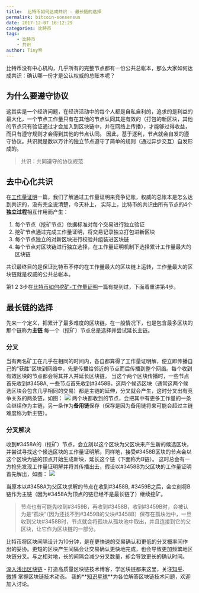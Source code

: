 ```yaml
---
title:  比特币如何达成共识 - 最长链的选择
permalink: bitcoin-sonsensus
date: 2017-12-07 16:12:29
categories: 比特币
tags:
    - 比特币
    - 共识
author: Tiny熊
---
```


比特币没有中心机构，几乎所有的完整节点都有一份公共总帐本，那么大家如何达成共识：确认哪一份才是公认权威的总账本呢？

<!-- more -->

## 为什么要遵守协议
这其实是一个经济问题，在经济活动中的每个人都是自私自利的，追求的是利益的最大化，一个节点工作量只有在其他的节点认同其是有效的（打包的新区块，其他的节点只有验证通过才会加入到区块链中，并在网络上传播），才能够过得收益，
而只有遵守规则才会得到其他的节点认同。
因此，基于逐利，节点就会自发的遵守协议。共识就是数以万计的独立节点遵守了简单的规则（通过异步交互）自发形成的。
> 共识：共同遵守的协议规范

## 去中心化共识
在[工作量证明](https://learnblockchain.cn/2017/11/04/bitcoin-pow/)一篇，我们了解通过工作量证明来竞争记账，权威的总帐本是怎么达到共识的，没有完全说清楚，今天补上，
实际上，比特币的共识由所有节点的4个**独立过程**相互作用而产生：

1. 每个节点（挖矿节点）依据标准对每个交易进行独立验证
2. 挖矿节点通过完成工作量证明，将交易记录独立打包进新区块
3. 每个节点独立的对新区块进行校验并组装进区块链
4. 每个节点对区块链进行独立选择，在工作量证明机制下选择累计工作量最大的区块链

共识最终目的是保证比特币不停的在工作量最大的区块链上运转，工作量最大的区块链就是权威的公共总帐本。

第1 2 3步在[比特币如何挖矿-工作量证明](https://learnblockchain.cn/2017/11/04/bitcoin-pow/)一篇有提到过，下面着重讲第4步。

## 最长链的选择

先来一个定义，把累计了最多难度的区块链。在一般情况下，也是包含最多区块的那个链称为**主链**
每一个（挖矿）节点总是选择并尝试延长主链。

### 分叉

当有两名矿工在几乎在相同的时间内，各自都算得了工作量证明解，便立即传播自己的“获胜”区块到网络中，先是传播给邻近的节点而后传播到整个网络。每个收到有效区块的节点都会将其并入并延长区块链。
当这个两个区块传播时，一些节点首先收到#3458A, 一些节点首先收到#3458B，这两个候选区块（通常这两个候选区块会包含几乎相同的交易）都是主链的延伸，分叉就会产生，这时分叉出有竞争关系的两条链，如图：
![](https://img.learnblockchain.cn/2017/block_branch.jpg!wl)
两个块都收到的节点，会把其中有更多工作量的一条会继续作为主链，另一条作为**备用链**保存（保存是因为备用链将来可能会超过主链难度称为新主链）。

### 分叉解决

收到#3458A的（挖矿）节点，会立刻以这个区块为父区块来产生新的候选区块，并尝试寻找这个候选区块的工作量证明解。同样地，接受#3458B区块的节点会以这个区块为链的顶点开始生成新块，延长这个链（下面称为B链）。
这时总会有一方抢先发现工作量证明解并将其传播出去，假设以#3458B为父区块的工作量证明首先解出，如图：
![](https://img.learnblockchain.cn/2017/block_branch2.jpg!wl)

当原本以#3458A为父区块求解的节点在收到#3458B, #3459B之后，会立刻将B链作为主链（因为#3458A为顶点的链已经不是最长链了）继续挖矿。

> 节点也有可能先收到#3459B，再收到#3458B，收到#3459B时，会被认为是“孤块“（因为还找不到#3459B的父块#3458B）保存在孤块池中，一旦收到父块#3458B时，节点就会将孤块从孤块池中取出，并且连接到它的父区块，让它作为区块链的一部分。

比特币将区块间隔设计为10分钟，是在更快速的交易确认和更低的分叉概率间作出的妥协。更短的区块产生间隔会让交易确认更快地完成，也会导致更加频繁地区块链分叉。与之相对地，长的间隔会减少分叉数量，却会导致更长的确认时间。


[深入浅出区块链](https://learnblockchain.cn/) - 打造高质量区块链技术博客，学区块链都来这里，关注[知乎](https://www.zhihu.com/people/xiong-li-bing/activities)、[微博](https://weibo.com/517623789) 掌握区块链技术动态。
我的**[知识星球](https://learnblockchain.cn/images/zsxq.png)**为各位解答区块链技术问题，欢迎加入讨论。
